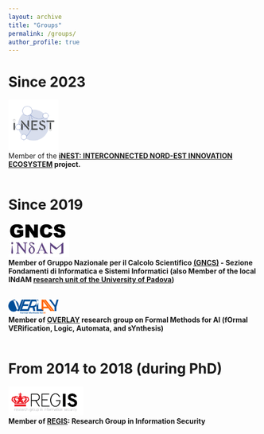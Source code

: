 ```yaml
---
layout: archive
title: "Groups"
permalink: /groups/
author_profile: true
---
```


# Since 2023

<img src="/images/Icone_spokes_300x300_Spoke_9.svg" width="20%" height="20%"/><br/>
Member of the **[iNEST: INTERCONNECTED NORD-EST INNOVATION ECOSYSTEM](https://www.consorzioinest.it/en/) project.**<br/><br/>

# Since 2019

<img src="/images/logo-gncs-1.jpg"/><br/>
**Member of Gruppo Nazionale per il Calcolo Scientifico [(GNCS)](https://www.altamatematica.it/gncs/) - Sezione Fondamenti di Informatica e Sistemi Informatici (also Member of the local INdAM [research unit of the University of Padova](https://www.math.unipd.it/en/indam-research-unit/))**<br/><br/>

<img src="/images/overlay.svg" width="20%" height="20%"/><br/>
**Member of [OVERLAY](https://overlay.uniud.it) research group on Formal Methods for AI (fOrmal VERification, Logic, Automata, and sYnthesis)**<br/><br/>

# From 2014 to 2018 (during PhD)

<img src="/images/regis.jpg" width="30%" height="30%"/><br/>
**Member of [REGIS](https://www.di.univr.it/?ent=grupporic&id=20&lang=en): Research Group in Information Security**

